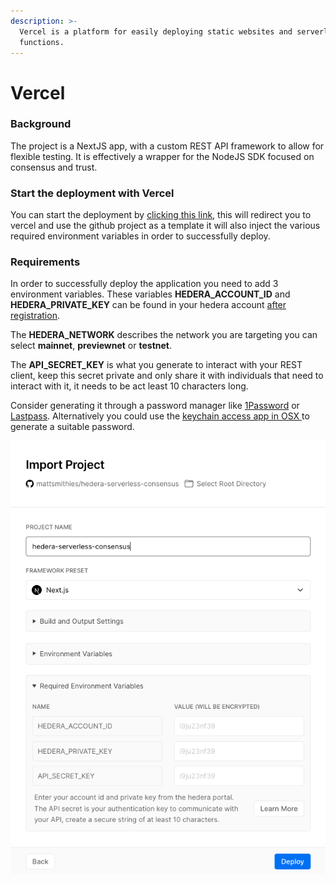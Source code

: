 ```yaml
---
description: >-
  Vercel is a platform for easily deploying static websites and serverless
  functions.
---
```


# Vercel

### Background 

The project is a NextJS app, with a custom REST API framework to allow for flexible testing. It is effectively a wrapper for the NodeJS SDK focused on consensus and trust.

### Start the deployment with Vercel

You can start the deployment by [clicking this link](https://vercel.com/import/git?s=https://github.com/mattsmithies/hedera-serverless-consensus&env=HEDERA_NETWORK,HEDERA_ACCOUNT_ID,HEDERA_PRIVATE_KEY,API_SECRET_KEY&envDescription=Enter%20your%20account%20id%20and%20private%20key%20from%20the%20hedera%20portal.%20The%20API%20secret%20is%20your%20authentication%20key%20to%20communicate%20with%20your%20API,%20create%20a%20secure%20string%20of%20at%20least%2010%20characters.&envLink=https%3A%2F%2Fdocs.trust.enterprises%2Fdeployment%2Fenvironment-variables&redirect-url=https%3A%2F%2Fdocs.trust.enterprises%2Frest-api%2Foverview), this will redirect you to vercel and use the github project as a template it will also inject the various required environment variables in order to successfully deploy.

### Requirements

In order to successfully deploy the application you need to add 3 environment variables. These variables **HEDERA\_ACCOUNT\_ID** and **HEDERA\_PRIVATE\_KEY** can be found in your hedera account [after registration](https://portal.hedera.com/register). 

The **HEDERA\_NETWORK** describes the network you are targeting you can select **mainnet**, **previewnet** or **testnet**.

The **API\_SECRET\_KEY** is what you generate to interact with your REST client, keep this secret private and only share it with individuals that need to interact with it, it needs to be act least 10 characters long. 

Consider generating it through a password manager like [1Password](https://1password.com) or [Lastpass](https://www.lastpass.com/). Alternatively you could use the [keychain access app in OSX ](https://en.wikipedia.org/wiki/Keychain_%28software%29)to generate a suitable password.

![The import project view with the request environment variables listed.](../.gitbook/assets/screenshot-2020-08-30-at-12.54.01.png)

